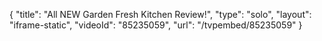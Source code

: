 {
    "title": "All NEW Garden Fresh Kitchen Review!",
    "type": "solo",
    "layout": "iframe-static",
    "videoId": "85235059",
    "url": "\/tvpembed\/85235059"
}